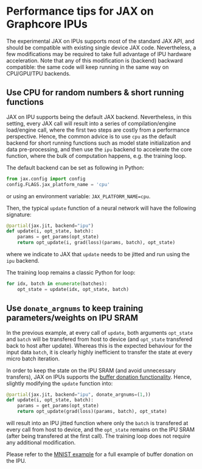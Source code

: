 # Performance tips for JAX on Graphcore IPUs

The experimental JAX on IPUs supports most of the standard JAX API, and should be compatible with existing single device JAX code. Nevertheless, a few modifications may be required to take full advantage of IPU hardware acceleration. Note that any of this modification is (backend) backward compatible: the same code will keep running in the same way on CPU/GPU/TPU backends.

## Use CPU for random numbers & short running functions

JAX on IPU supports being the default JAX backend. Nevertheless, in this setting, every JAX call will result into a series of compilation/engine load/engine call, where the first two steps are costly from a performance perspective. Hence, the common advice is to use `cpu` as the default backend for short running functions such as model state initialization and data pre-processing, and then use the `ipu` backend to accelerate the core function, where the bulk of computation happens, e.g. the training loop.

The default backend can be set as following in Python:
```python
from jax.config import config
config.FLAGS.jax_platform_name = 'cpu'
```
or using an environment variable: `JAX_PLATFORM_NAME=cpu`.

Then, the typical `update` function of a neural network will have the following signature:
```python
@partial(jax.jit, backend="ipu")
def update(i, opt_state, batch):
    params = get_params(opt_state)
    return opt_update(i, grad(loss)(params, batch), opt_state)
```
where we indicate to JAX that  `update` needs to be jitted and run using the `ipu` backend.

The training loop remains a classic Python for loop:
```python
for idx, batch in enumerate(batches):
    opt_state = update(idx, opt_state, batch)
```

## Use `donate_argnums` to keep training parameters/weights on IPU SRAM

In the previous example, at every call of `update`, both arguments `opt_state` and `batch` will be transfered from host to device (and `opt_state` transfered back to host after update). Whereas this is the expected behaviour for the input data `batch`, it is clearly highly inefficient to transfer the state at every micro batch iteration.

In order to keep the state on the IPU SRAM (and avoid unnecessary transfers), JAX on IPUs supports the [buffer donation functionality](https://jax.readthedocs.io/en/latest/faq.html#buffer-donation). Hence, slightly modifying the `update` function into:
```python
@partial(jax.jit, backend="ipu", donate_argnums=(1,))
def update(i, opt_state, batch):
    params = get_params(opt_state)
    return opt_update(grad(loss)(params, batch), opt_state)
```
will result into an IPU jitted function where only the `batch` is transfered at every call from host to device, and the `opt_state` remains on the IPU SRAM (after being transfered at the first call). The training loop does not require any additional modification.

Please refer to the [MNIST example](../examples/mnist_classifier.py) for a full example of buffer donation on the IPU.
